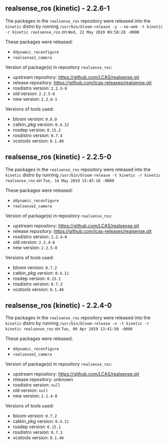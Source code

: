 ## realsense_ros (kinetic) - 2.2.6-1

The packages in the `realsense_ros` repository were released into the `kinetic` distro by running `/usr/bin/bloom-release -y --no-web -t kinetic -r kinetic realsense_ros` on `Wed, 22 May 2019 09:58:28 -0000`

These packages were released:
- `ddynamic_reconfigure`
- `realsense2_camera`

Version of package(s) in repository `realsense_ros`:

- upstream repository: https://github.com/LCAS/realsense.git
- release repository: https://github.com/lcas-releases/realsense.git
- rosdistro version: `2.2.5-0`
- old version: `2.2.5-0`
- new version: `2.2.6-1`

Versions of tools used:

- bloom version: `0.8.0`
- catkin_pkg version: `0.4.12`
- rosdep version: `0.15.2`
- rosdistro version: `0.7.4`
- vcstools version: `0.1.40`


## realsense_ros (kinetic) - 2.2.5-0

The packages in the `realsense_ros` repository were released into the `kinetic` distro by running `/usr/bin/bloom-release -t kinetic -r kinetic realsense_ros` on `Tue, 14 May 2019 15:45:10 -0000`

These packages were released:
- `ddynamic_reconfigure`
- `realsense2_camera`

Version of package(s) in repository `realsense_ros`:

- upstream repository: https://github.com/LCAS/realsense.git
- release repository: https://github.com/lcas-releases/realsense.git
- rosdistro version: `2.2.4-0`
- old version: `2.2.4-0`
- new version: `2.2.5-0`

Versions of tools used:

- bloom version: `0.7.2`
- catkin_pkg version: `0.4.11`
- rosdep version: `0.15.1`
- rosdistro version: `0.7.3`
- vcstools version: `0.1.40`


## realsense_ros (kinetic) - 2.2.4-0

The packages in the `realsense_ros` repository were released into the `kinetic` distro by running `/usr/bin/bloom-release -n -t kinetic -r kinetic realsense_ros` on `Tue, 09 Apr 2019 13:41:50 -0000`

These packages were released:
- `ddynamic_reconfigure`
- `realsense2_camera`

Version of package(s) in repository `realsense_ros`:

- upstream repository: https://github.com/LCAS/realsense.git
- release repository: unknown
- rosdistro version: `null`
- old version: `null`
- new version: `2.2.4-0`

Versions of tools used:

- bloom version: `0.7.2`
- catkin_pkg version: `0.4.11`
- rosdep version: `0.15.1`
- rosdistro version: `0.7.3`
- vcstools version: `0.1.40`


